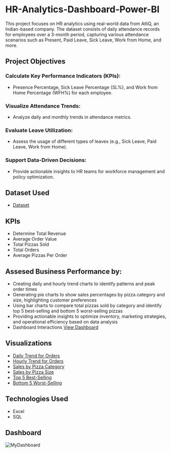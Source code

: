 # HR-Analytics-Dashboard-Power-BI
This project focuses on HR analytics using real-world data from AtliQ, an Indian-based company. The dataset consists of daily attendance records for employees over a 3-month period, capturing various attendance scenarios such as Present, Paid Leave, Sick Leave, Work from Home, and more.


## Project Objectives

 ### Calculate Key Performance Indicators (KPIs):
<ul>
    <li>Presence Percentage, Sick Leave Percentage (SL%), and Work from Home Percentage (WFH%) for each employee.</li>
</ul>

 ### Visualize Attendance Trends:
<ul>
    <li>Analyze daily and monthly trends in attendance metrics.</li>
</ul>

### Evaluate Leave Utilization:
<ul>
    <li>Assess the usage of different types of leaves (e.g., Sick Leave, Paid Leave, Work from Home).</li>
</ul>

 ### Support Data-Driven Decisions:
<ul>
    <li>Provide actionable insights to HR teams for workforce management and policy optimization.</li>
</ul>

## Dataset Used
- <a href="https://github.com/m-hamza-7/Data-Analysis-Dashboard/blob/main/Pizza%20Sales%20Data%20Analysis.xlsx">Dataset</a>
## KPIs
<ul>
  <li>Determine Total Revenue</li>
  <li>Average Order Value</li>
  <li>Total Pizzas Sold</li>
  <li>Total Orders</li>
  <li>Average Pizzas Per Order</li>
</ul>

## Assesed Business Performance by:
<ul>
  <li>Creating daily and hourly trend charts to identify patterns and peak order times</li>
  <li>Generating pie charts to show sales percentages by pizza category and size, highlighting customer preferences</li>
  <li>Using bar charts to compare total pizzas sold by category and identify top 5 best-selling and bottom 5 worst-selling pizzas</li>
  <li>Providing actionable insights to optimize inventory, marketing strategies, and operational efficiency based on data analysis</li>
  <li>Dashboard Interactions <a href="https://github.com/m-hamza-7/Data-Analysis-Dashboard/blob/main/MyDashboard.png">View Dashboard</a></li>
</ul>

## Visualizations
<ul>
  <li><a href="https://github.com/m-hamza-7/Data-Analysis-Dashboard/commit/36e56d9d5cda3ded7a9ac54d820507dd3ee428cf">Daily Trend for Orders</a></li>
  <li><a href="https://github.com/m-hamza-7/Data-Analysis-Dashboard/blob/main/HourlyTrends.png">Hourly Trend for Orders</a></li>
  <li><a href="https://github.com/m-hamza-7/Data-Analysis-Dashboard/blob/main/sales%20by%20category.png">Sales by Pizza Category</a></li>
  <li><a href="https://github.com/m-hamza-7/Data-Analysis-Dashboard/blob/main/Sales%20by%20size.png">Sales by Pizza Size</a></li>
  <li><a href="https://github.com/m-hamza-7/Data-Analysis-Dashboard/blob/main/Top5.png">Top 5 Best-Selling</a></li>
  <li><a href="https://github.com/m-hamza-7/Data-Analysis-Dashboard/blob/main/Worst5.png">Bottom 5 Worst-Selling</a></li>
  
</ul>

## Technologies Used
- Excel
- SQL

## Dashboard
![MyDashboard](https://github.com/user-attachments/assets/c2d8406a-e0d8-4b57-9a83-48fa8f697c0d)
